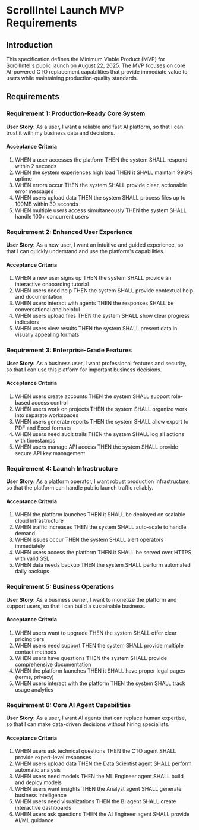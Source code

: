 # ScrollIntel Launch MVP Requirements

## Introduction

This specification defines the Minimum Viable Product (MVP) for ScrollIntel's public launch on August 22, 2025. The MVP focuses on core AI-powered CTO replacement capabilities that provide immediate value to users while maintaining production-quality standards.

## Requirements

### Requirement 1: Production-Ready Core System

**User Story:** As a user, I want a reliable and fast AI platform, so that I can trust it with my business data and decisions.

#### Acceptance Criteria
1. WHEN a user accesses the platform THEN the system SHALL respond within 2 seconds
2. WHEN the system experiences high load THEN it SHALL maintain 99.9% uptime
3. WHEN errors occur THEN the system SHALL provide clear, actionable error messages
4. WHEN users upload data THEN the system SHALL process files up to 100MB within 30 seconds
5. WHEN multiple users access simultaneously THEN the system SHALL handle 100+ concurrent users

### Requirement 2: Enhanced User Experience

**User Story:** As a new user, I want an intuitive and guided experience, so that I can quickly understand and use the platform's capabilities.

#### Acceptance Criteria
1. WHEN a new user signs up THEN the system SHALL provide an interactive onboarding tutorial
2. WHEN users need help THEN the system SHALL provide contextual help and documentation
3. WHEN users interact with agents THEN the responses SHALL be conversational and helpful
4. WHEN users upload files THEN the system SHALL show clear progress indicators
5. WHEN users view results THEN the system SHALL present data in visually appealing formats

### Requirement 3: Enterprise-Grade Features

**User Story:** As a business user, I want professional features and security, so that I can use this platform for important business decisions.

#### Acceptance Criteria
1. WHEN users create accounts THEN the system SHALL support role-based access control
2. WHEN users work on projects THEN the system SHALL organize work into separate workspaces
3. WHEN users generate reports THEN the system SHALL allow export to PDF and Excel formats
4. WHEN users need audit trails THEN the system SHALL log all actions with timestamps
5. WHEN users manage API access THEN the system SHALL provide secure API key management

### Requirement 4: Launch Infrastructure

**User Story:** As a platform operator, I want robust production infrastructure, so that the platform can handle public launch traffic reliably.

#### Acceptance Criteria
1. WHEN the platform launches THEN it SHALL be deployed on scalable cloud infrastructure
2. WHEN traffic increases THEN the system SHALL auto-scale to handle demand
3. WHEN issues occur THEN the system SHALL alert operators immediately
4. WHEN users access the platform THEN it SHALL be served over HTTPS with valid SSL
5. WHEN data needs backup THEN the system SHALL perform automated daily backups

### Requirement 5: Business Operations

**User Story:** As a business owner, I want to monetize the platform and support users, so that I can build a sustainable business.

#### Acceptance Criteria
1. WHEN users want to upgrade THEN the system SHALL offer clear pricing tiers
2. WHEN users need support THEN the system SHALL provide multiple contact methods
3. WHEN users have questions THEN the system SHALL provide comprehensive documentation
4. WHEN the platform launches THEN it SHALL have proper legal pages (terms, privacy)
5. WHEN users interact with the platform THEN the system SHALL track usage analytics

### Requirement 6: Core AI Agent Capabilities

**User Story:** As a user, I want AI agents that can replace human expertise, so that I can make data-driven decisions without hiring specialists.

#### Acceptance Criteria
1. WHEN users ask technical questions THEN the CTO agent SHALL provide expert-level responses
2. WHEN users upload data THEN the Data Scientist agent SHALL perform automatic analysis
3. WHEN users need models THEN the ML Engineer agent SHALL build and deploy models
4. WHEN users want insights THEN the Analyst agent SHALL generate business intelligence
5. WHEN users need visualizations THEN the BI agent SHALL create interactive dashboards
6. WHEN users ask questions THEN the AI Engineer agent SHALL provide AI/ML guidance